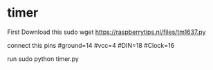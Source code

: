 # timer
First Download this
sudo wget https://raspberrytips.nl/files/tm1637.py

connect this pins
#ground=14
#vcc=4
#DIN=18
#Clock=16

run
sudo python timer.py
